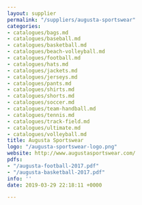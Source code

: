 ```yaml
---
layout: supplier
permalink: "/suppliers/augusta-sportswear"
categories:
- catalogues/bags.md
- catalogues/baseball.md
- catalogues/basketball.md
- catalogues/beach-volleyball.md
- catalogues/football.md
- catalogues/hats.md
- catalogues/jackets.md
- catalogues/jerseys.md
- catalogues/pants.md
- catalogues/shirts.md
- catalogues/shorts.md
- catalogues/soccer.md
- catalogues/team-handball.md
- catalogues/tennis.md
- catalogues/track-field.md
- catalogues/ultimate.md
- catalogues/volleyball.md
title: Augusta Sportswear
logo: "/augusta-sportswear-logo.png"
website: http://www.augustasportswear.com/
pdfs:
- "/augusta-football-2017.pdf"
- "/augusta-basketball-2017.pdf"
info: ''
date: 2019-03-29 22:18:11 +0000

---
```

